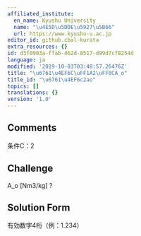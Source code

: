 ```yaml
---
affiliated_institute:
  en_name: Kyushu University
  name: "\u4E5D\u5DDE\u5927\u5B66"
  url: https://www.kyushu-u.ac.jp
editor_id: github.cbal-kurata
extra_resources: {}
id: d3f0903a-ffab-462d-8517-d99d7cf8254d
language: ja
modified: '2019-10-03T03:48:57.26476Z'
title: "\u6761\u4EF6C\uFF1A2\uFF0CA_o"
title_id: "\u6761\u4EF6c2ao"
topics: []
translations: {}
version: '1.0'
---
```


## Comments
条件C：2

## Challenge
A_o [Nm3/kg] ?

## Solution Form
有効数字4桁（例：1.234）




